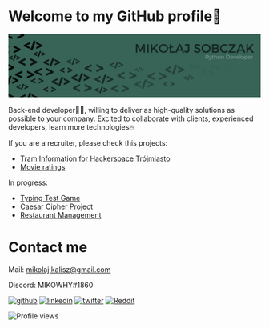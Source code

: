# Welcome to my GitHub profile👋
![](https://github.com/mikowhyHUB/mikowhyHUB/blob/main/ms_banner.png?raw=true)

Back-end developer🧑‍💻, willing to deliver as high-quality solutions as possible to your company. Excited to collaborate with clients, experienced developers, learn more technologies🔥

If you are a recruiter, please check this projects: 
- [Tram Information for Hackerspace Trójmiasto](https://github.com/mikowhyHUB/hs3-traminformation)
- [Movie ratings](https://github.com/mikowhyHUB/movie-ratings)

In progress:
- [Typing Test Game](https://github.com/mikowhyHUB/typing-test)
- [Caesar Cipher Project](https://github.com/mikowhyHUB/caesar-cipher)
- [Restaurant Management](https://github.com/mikowhyHUB/restaurant-management)

# Contact me
Mail: mikolaj.kalisz@gmail.com 

Discord: MIKOWHY#1860

[<img src='https://cdn.jsdelivr.net/npm/simple-icons@3.0.1/icons/github.svg' alt='github' height='40'>](https://github.com/mikowhyHUB)  [<img src='https://cdn.jsdelivr.net/npm/simple-icons@3.0.1/icons/linkedin.svg' alt='linkedin' height='40'>](https://www.linkedin.com/in/mikobczak/) [<img src='https://cdn.jsdelivr.net/npm/simple-icons@3.0.1/icons/twitter.svg' alt='twitter' height='40'>](https://twitter.com/_mikowhy)  [<img src='https://cdn.jsdelivr.net/npm/simple-icons@3.0.1/icons/reddit.svg' alt='Reddit' height='40'>](https://www.reddit.com/user/_mikowhy)  

![Profile views](https://gpvc.arturio.dev/mikowhyHUB)  
